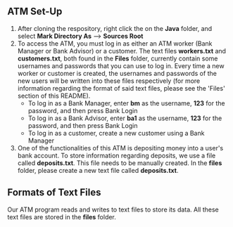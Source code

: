 ## ATM Set-Up
1. After cloning the respository, right click the on the **Java** folder, and select **Mark Directory As** --> **Sources Root**
2. To access the ATM, you must log in as either an ATM worker (Bank Manager or Bank Advisor) or a customer. The text files **workers.txt** and **customers.txt**, both found in the **Files** folder, currently contain some usernames and passwords that you can use to log in. Every time a new worker or customer is created, the usernames and passwords of the new users will be written into these files respectively (for more information regarding the format of said text files, please see the 'Files' section of this README).
   - To log in as a Bank Manager, enter **bm** as the username, **123** for the password, and then press Bank Login
   - To log in as a Bank Advisor, enter **ba1** as the username, **123** for the password, and then press Bank Login 
   - To log in as a customer, create a new customer using a Bank Manager
3. One of the functionalities of this ATM is depositing money into a user's bank account. To store information regarding deposits, we use a file called **deposits.txt**. This file needs to be manually created. In the **files** folder, please create a new text file called **deposits.txt**. 

## Formats of Text Files
Our ATM program reads and writes to text files to store its data. All these text files are stored in the **files** folder.
